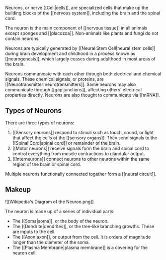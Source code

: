 Neurons, or nerve [[Cell|cells]], are specialized cells that make up the building blocks of the [[nervous system]], including the brain and the spinal cord.

The neuron is the main component of [[nervous tissue]] in all animals except sponges and [[placozoa]]. Non-animals like plants and fungi do not contain neurons.

Neurons are typically generated by [[Neural Stem Cell|neural stem cells]] during brain development and childhood in a process known as [[neurogenesis]], which largely ceases during adulthood in most areas of the brain.

Neurons communicate with each other through both electrical and chemical signals. These chemical signals, or proteins, are [[Neurotransmitter|neurotransmitters]]. Some neurons may also communicate through [[gap junctions]], affecting others' electrical properties directly. Neurons are also thought to communicate via [[mRNA]].

## Types of Neurons

There are three types of neurons:

1. [[Sensory neurons]] respond to stimuli such as touch, sound, or light that affect the cells of the [[sensory organs]]. They send signals to the [[Spinal Cord|spinal cord]] or remainder of the brain.
2. [[Motor neurons]] receive signals form the brain and spinal cord to control everything from muscle contractions to glandular output.
3. [[Interneurons]] connect neurons to other neurons within the same region of the brain or spinal cord.

Multiple neurons functionally connected together form a [[neural circuit]].

## Makeup

![[Wikipedia's Diagram of the Neuron.png]]

The neuron is made up of a series of individual parts:

- The [[Soma|soma]], or the body of the neuron.
- The [[Dendrite|dendrites]], or the tree-like branching growths. These are inputs to the cell.
- The [[Axon|axon]], or output from the cell. It is orders of magnitude longer than the diameter of the soma.
- The [[Plasma Membrane|plasma membrane]] is a covering for the neuron cell.